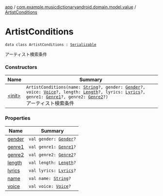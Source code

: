 [app](../../index.md) / [com.example.musicdictionaryandroid.domain.model.value](../index.md) / [ArtistConditions](./index.md)

# ArtistConditions

`data class ArtistConditions : `[`Serializable`](https://developer.android.com/reference/java/io/Serializable.html)

アーティスト検索条件

### Constructors

| Name | Summary |
|---|---|
| [&lt;init&gt;](-init-.md) | `ArtistConditions(name: `[`String`](https://kotlinlang.org/api/latest/jvm/stdlib/kotlin/-string/index.html)`?, gender: `[`Gender`](../-gender/index.md)`?, voice: `[`Voice`](../-voice/index.md)`?, length: `[`Length`](../-length/index.md)`?, lyrics: `[`Lyrics`](../-lyrics/index.md)`?, genre1: `[`Genre1`](../-genre1/index.md)`?, genre2: `[`Genre2`](../-genre2/index.md)`?)`<br>アーティスト検索条件 |

### Properties

| Name | Summary |
|---|---|
| [gender](gender.md) | `val gender: `[`Gender`](../-gender/index.md)`?` |
| [genre1](genre1.md) | `val genre1: `[`Genre1`](../-genre1/index.md)`?` |
| [genre2](genre2.md) | `val genre2: `[`Genre2`](../-genre2/index.md)`?` |
| [length](length.md) | `val length: `[`Length`](../-length/index.md)`?` |
| [lyrics](lyrics.md) | `val lyrics: `[`Lyrics`](../-lyrics/index.md)`?` |
| [name](name.md) | `val name: `[`String`](https://kotlinlang.org/api/latest/jvm/stdlib/kotlin/-string/index.html)`?` |
| [voice](voice.md) | `val voice: `[`Voice`](../-voice/index.md)`?` |
